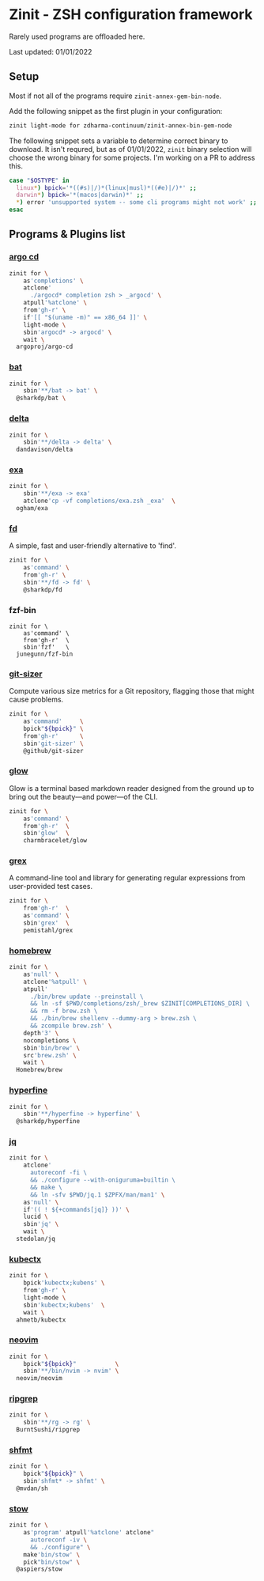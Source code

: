 # Zinit - ZSH configuration framework

Rarely used programs are offloaded here.

Last updated: 01/01/2022

## Setup

Most if not all of the programs require `zinit-annex-gem-bin-node`.

Add the following snippet as the first plugin in your configuration:

```zsh
zinit light-mode for zdharma-continuum/zinit-annex-bin-gem-node
```

The following snippet sets a variable to determine correct binary to download. It isn't requred, but
as of 01/01/2022, `zinit` binary selection will choose the wrong binary for some projects. I'm
working on a PR to address this.

```zsh
case "$OSTYPE" in
  linux*) bpick='*((#s)|/)*(linux|musl)*((#e)|/)*' ;;
  darwin*) bpick='*(macos|darwin)*' ;;
  *) error 'unsupported system -- some cli programs might not work' ;;
esac
```

## Programs & Plugins list

### [argo cd](https://github.com/argoproj/argo-cd)

```zsh
zinit for \
    as'completions' \
    atclone'
      ./argocd* completion zsh > _argocd' \
    atpull'%atclone' \
    from'gh-r' \
    if'[[ "$(uname -m)" == x86_64 ]]' \
    light-mode \
    sbin'argocd* -> argocd' \
    wait \
  argoproj/argo-cd
```

### [bat](https://github.com/sharkdp/bat)

```zsh
zinit for \
    sbin'**/bat -> bat' \
  @sharkdp/bat \
```

### [delta](https://github.com/dandavison/delta)

```zsh
zinit for \
    sbin'**/delta -> delta' \
  dandavison/delta
```

### [exa](https://github.com/ogham/exa)

```zsh
zinit for \
    sbin'**/exa -> exa'
    atclone'cp -vf completions/exa.zsh _exa'  \
  ogham/exa
```

### [fd](https://github.com/sharkdp/fd)

A simple, fast and user-friendly alternative to 'find'.

```zsh
zinit for \
    as'command' \
    from'gh-r' \
    sbin'**/fd -> fd' \
	@sharkdp/fd
```

### fzf-bin

```
zinit for \
    as'command' \
    from'gh-r'  \
    sbin'fzf'   \
  junegunn/fzf-bin
```

### [git-sizer](https://github.com/github/git-sizer)

Compute various size metrics for a Git repository, flagging those that might
cause problems.

```zsh
zinit for \
    as'command'     \
    bpick"${bpick}" \
    from'gh-r'      \
    sbin'git-sizer' \
	@github/git-sizer
```

### [glow](https://github.com/charmbracelet/glow)

Glow is a terminal based markdown reader designed from the ground up to bring
out the beauty—and power—of the CLI.

```zsh
zinit for \
    as'command' \
    from'gh-r'  \
    sbin'glow'  \
	charmbracelet/glow
```

### [grex](https://github.com/pemistahl/grex)

A command-line tool and library for generating regular expressions from
user-provided test cases.

```zsh
zinit for \
    from'gh-r'  \
    as'command' \
    sbin'grex'  \
	pemistahl/grex
```

### [homebrew](https://brew.sh/)

```zsh
zinit for \
    as'null' \
    atclone'%atpull' \
    atpull'
      ./bin/brew update --preinstall \
      && ln -sf $PWD/completions/zsh/_brew $ZINIT[COMPLETIONS_DIR] \
      && rm -f brew.zsh \
      && ./bin/brew shellenv --dummy-arg > brew.zsh \
      && zcompile brew.zsh' \
    depth'3' \
    nocompletions \
    sbin'bin/brew' \
    src'brew.zsh' \
    wait \
  Homebrew/brew
```

### [hyperfine](https://github.com/sharkdp/hyperfine)

```zsh
zinit for \
    sbin'**/hyperfine -> hyperfine' \
  @sharkdp/hyperfine
```

### [jq](https://github.com/stedolan/jq)

```zsh
zinit for \
    atclone'
      autoreconf -fi \
      && ./configure --with-oniguruma=builtin \
      && make \
      && ln -sfv $PWD/jq.1 $ZPFX/man/man1' \
    as'null' \
    if'(( ! ${+commands[jq]} ))' \
    lucid \
    sbin'jq' \
    wait \
  stedolan/jq
```

### [kubectx](https://github.com/ahmetb/kubectx)

```zsh
zinit for \
    bpick'kubectx;kubens' \
    from'gh-r' \
    light-mode \
    sbin'kubectx;kubens'  \
    wait \
  ahmetb/kubectx
```

### [neovim](https://github.com/neovim/neovim)

```zsh
zinit for \
    bpick"${bpick}"           \
    sbin'**/bin/nvim -> nvim' \
  neovim/neovim
```

### [ripgrep](https://github.com/burntSushi/ripgrep)

```zsh
zinit for \
    sbin'**/rg -> rg' \
  BurntSushi/ripgrep
```

### [shfmt](https://github.com/mvdan/sh)

```zsh
zinit for \
    bpick"${bpick}" \
    sbin'shfmt* -> shfmt' \
  @mvdan/sh
```

### [stow](https://github.com/aspiers/stow)

```zsh
zinit for \
    as'program' atpull'%atclone' atclone"
      autoreconf -iv \
      && ./configure" \
    make'bin/stow' \
    pick"bin/stow" \
  @aspiers/stow
```
